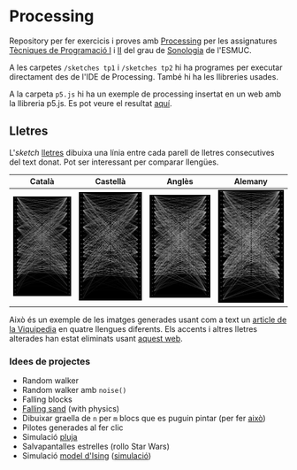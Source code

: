 # Processing

Repository per fer exercicis i proves amb [Processing](https://processing.org/) per les assignatures [Tècniques de Programació I](https://www.esmuc.cat/wp-content/uploads/2021/12/Tecniques-de-programacio-I.pdf) i [II](https://www.esmuc.cat/wp-content/uploads/2021/12/Tecniques-de-programacio-II.pdf) del grau de [Sonologia](https://www.esmuc.cat/estudis/grau/sonologia/sonologia/) de l'ESMUC.

A les carpetes `/sketches tp1` i `/sketches tp2` hi ha programes per executar directament des de l'IDE de Processing. També hi ha les llibreries usades.

A la carpeta `p5.js` hi ha un exemple de processing insertat en un web amb la llibreria p5.js. Es pot veure el resultat [aquí](https://stratocastero.github.io/Processing/p5.js/).

## Lletres

L'_sketch_ [lletres](https://github.com/StratocasterO/Processing/blob/main/sketches%20tp1/lletres/lletres.pde) dibuixa una línia entre cada parell de lletres consecutives del text donat. Pot ser interessant per comparar llengües.

| Català | Castellà | Anglès | Alemany |
|--------|----------|--------|---------|
| ![gràfica generada amb l'article de la wikipedia "música" en català](img/image.png)  |  ![gràfica generada amb l'article de la wikipedia "música" en castellà](img/image-1.png) | ![gràfica generada amb l'article de la wikipedia "música" en anglès](img/image-2.png) | ![gràfica generada amb l'article de la wikipedia "música" en alemany](img/image-3.png) |

Això és un exemple de les imatges generades usant com a text un [article de la Viquipedia](https://ca.wikipedia.org/wiki/M%C3%BAsica) en quatre llengues diferents. Els accents i altres lletres alterades han estat eliminats usant [aquest web](https://codebeautify.org/remove-accents).


### Idees de projectes

- Random walker
- Random walker amb `noise()`
- Falling blocks
- [Falling sand](https://www.youtube.com/watch?v=L4u7Zy_b868&ab_channel=TheCodingTrain) (with physics)
- Dibuixar graella de `n` per `m` blocs que es puguin pintar (per fer [això](https://www.youtube.com/watch?v=TdTMeNXCnTs))
- Pilotes generades al fer clic
- Simulació [pluja](https://www.youtube.com/watch?v=KkyIDI6rQJI)
- Salvapantalles estrelles (rollo Star Wars)
- Simulació [model d'Ising](https://physics.weber.edu/schroeder/software/demos/isingmodel.html) ([simulació](https://physics.weber.edu/schroeder/software/demos/isingmodel.html))
